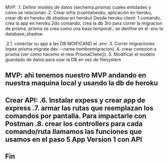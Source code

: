 MVP:
.1. Definir modelo de datos (sechema.prisma) cuales entidades y cómo se relacionan
.2. Crear infra (cuentaheoku, aplicación en heroku, crear db en heroku  db shadow en heroku)
      Desde heroku client:
1 comando, crea la app en heroku
2do comando, crea la db
3ro para correr la migracion de prisma, prisma se crea como una base temporal , se denfine 
	en el .env la database_shadow	

.2.1. conectar su app a las DB MOIFICAND el .env
.3. Correr migraciones (npex prisma migrate dev --name nombremigracion)
.4. crear conexion a prisma (ver como hacemo el new PrismaCliete())
.5. Modificar el modelo guardado de datos para usar la DB en vez de filesystem

MVP: ahi tenemos nuestro MVP andando en nuestra maquina local y usando la db de heroku
--------------------------------------------------------------------------------------
Crear API:
.6. Instalar expess y crear app de express
.7. armar las rutas que reemplazan los comandos por pantalla.
	Para impactarle con Postman
.8. crear los controllers para cada comando/ruta
	llamamos las funciones que usamos en el paso 5
App Version 1 con API
--------------------------------------------------------------------------------------
Fin
--------------------------------------------------------------------------------------